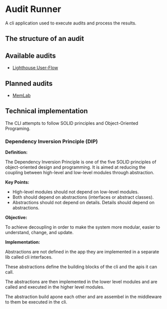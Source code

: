 # Audit Runner

A cli application used to execute audits and process the results.

## The structure of an audit



## Available audits

- [Lighthouse User-Flow](https://github.com/GoogleChrome/lighthouse/blob/main/docs/user-flows.md)

## Planned audits

- [MemLab](https://facebook.github.io/memlab/docs/intro)


## Technical implementation

The CLI attempts to follow SOLID principles and Object-Oriented Programing. 

### Dependency Inversion Principle (DIP)

**Definition:** 

The Dependency Inversion Principle is one of the five SOLID principles of object-oriented design and programming.
It is aimed at reducing the coupling between high-level and low-level modules through abstraction.

**Key Points:**

- High-level modules should not depend on low-level modules. 
- Both should depend on abstractions (interfaces or abstract classes).
- Abstractions should not depend on details. Details should depend on abstractions.

**Objective:** 

To achieve decoupling in order to make the system more modular, easier to understand, change, and update.

**Implementation:**

Abstractions are not defined in the app they are implemented in a separate lib called cli interfaces.

These abstractions define the building blocks of the cli and the apis it can call. 

The abstractions are then implemented in the lower level modules and are called and executed in the higher level modules. 

The abstraction build apone each other and are assembel in the middleware to them be executed in the cli.







